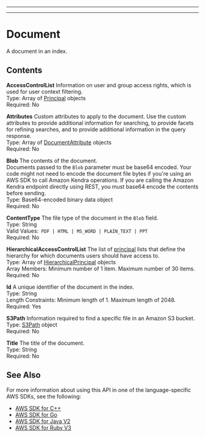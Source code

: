--------

--------

# Document<a name="API_Document"></a>

A document in an index\.

## Contents<a name="API_Document_Contents"></a>

 **AccessControlList**   <a name="Kendra-Type-Document-AccessControlList"></a>
Information on user and group access rights, which is used for user context filtering\.  
Type: Array of [Principal](API_Principal.md) objects  
Required: No

 **Attributes**   <a name="Kendra-Type-Document-Attributes"></a>
Custom attributes to apply to the document\. Use the custom attributes to provide additional information for searching, to provide facets for refining searches, and to provide additional information in the query response\.  
Type: Array of [DocumentAttribute](API_DocumentAttribute.md) objects  
Required: No

 **Blob**   <a name="Kendra-Type-Document-Blob"></a>
The contents of the document\.   
Documents passed to the `Blob` parameter must be base64 encoded\. Your code might not need to encode the document file bytes if you're using an AWS SDK to call Amazon Kendra operations\. If you are calling the Amazon Kendra endpoint directly using REST, you must base64 encode the contents before sending\.  
Type: Base64\-encoded binary data object  
Required: No

 **ContentType**   <a name="Kendra-Type-Document-ContentType"></a>
The file type of the document in the `Blob` field\.  
Type: String  
Valid Values:` PDF | HTML | MS_WORD | PLAIN_TEXT | PPT`   
Required: No

 **HierarchicalAccessControlList**   <a name="Kendra-Type-Document-HierarchicalAccessControlList"></a>
The list of [principal](https://docs.aws.amazon.com/kendra/latest/dg/API_Principal.html) lists that define the hierarchy for which documents users should have access to\.  
Type: Array of [HierarchicalPrincipal](API_HierarchicalPrincipal.md) objects  
Array Members: Minimum number of 1 item\. Maximum number of 30 items\.  
Required: No

 **Id**   <a name="Kendra-Type-Document-Id"></a>
A unique identifier of the document in the index\.  
Type: String  
Length Constraints: Minimum length of 1\. Maximum length of 2048\.  
Required: Yes

 **S3Path**   <a name="Kendra-Type-Document-S3Path"></a>
Information required to find a specific file in an Amazon S3 bucket\.  
Type: [S3Path](API_S3Path.md) object  
Required: No

 **Title**   <a name="Kendra-Type-Document-Title"></a>
The title of the document\.  
Type: String  
Required: No

## See Also<a name="API_Document_SeeAlso"></a>

For more information about using this API in one of the language\-specific AWS SDKs, see the following:
+  [ AWS SDK for C\+\+](https://docs.aws.amazon.com/goto/SdkForCpp/kendra-2019-02-03/Document) 
+  [ AWS SDK for Go](https://docs.aws.amazon.com/goto/SdkForGoV1/kendra-2019-02-03/Document) 
+  [ AWS SDK for Java V2](https://docs.aws.amazon.com/goto/SdkForJavaV2/kendra-2019-02-03/Document) 
+  [ AWS SDK for Ruby V3](https://docs.aws.amazon.com/goto/SdkForRubyV3/kendra-2019-02-03/Document) 